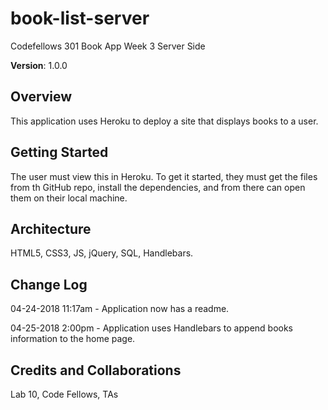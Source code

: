 # book-list-server
Codefellows 301 Book App Week 3 Server Side

**Version**: 1.0.0 

## Overview
This application uses Heroku to deploy a site that displays books to a user.

## Getting Started
The user must view this in Heroku. To get it started, they must get the files from th GitHub repo, install the dependencies, and from there can open them on their local machine.

## Architecture
HTML5, CSS3, JS, jQuery, SQL, Handlebars.

## Change Log
04-24-2018 11:17am - Application now has a readme.

04-25-2018 2:00pm - Application uses Handlebars to append books information to the home page.

## Credits and Collaborations
Lab 10, Code Fellows, TAs